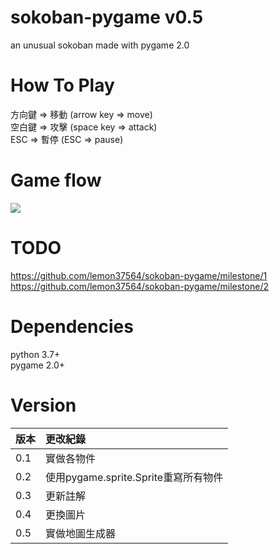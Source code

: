 # sokoban-pygame v0.5
an unusual sokoban made with pygame 2.0  

# How To Play
方向鍵 => 移動 (arrow key => move)  
空白鍵 => 攻擊 (space key => attack)  
ESC => 暫停 (ESC => pause)  

# Game flow
![](https://raw.githubusercontent.com/lemon37564/sokoban-pygame/main/doc/arch.webp)

# TODO
https://github.com/lemon37564/sokoban-pygame/milestone/1  
https://github.com/lemon37564/sokoban-pygame/milestone/2  

# Dependencies
python 3.7+  
pygame 2.0+  

# Version
| 版本 | 更改紀錄 |  
| :--- | :----- |  
0.1 | 實做各物件  
0.2 | 使用pygame.sprite.Sprite重寫所有物件  
0.3 | 更新註解  
0.4 | 更換圖片  
0.5 | 實做地圖生成器
